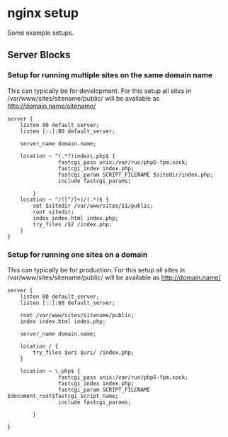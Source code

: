 nginx setup
===========

Some example setups.

## Server Blocks ##

### Setup for running multiple sites on the same domain name ###

This can typically be for development.
For this setup all sites in /var/www/sites/sitename/public/ will be available as http://domain.name/sitename/

```
server {
	listen 80 default_server;
	listen [::]:80 default_server;

	server_name domain.name;

	location ~ ^(.*?)index\.php$ {
                fastcgi_pass unix:/var/run/php5-fpm.sock;
                fastcgi_index index.php;
                fastcgi_param SCRIPT_FILENAME $sitedir/index.php;
                include fastcgi_params;

        }
	location ~ ^/([^/]+)/(.*)$ {
		set $sitedir /var/www/sites/$1/public;
		root sitedir;
		index index.html index.php;
		try_files /$2 /index.php;
	}
}
```

### Setup for running one sites on a domain ###

This can typically be for production.
For this setup all sites in /var/www/sites/sitename/public/ will be available as http://domain.name/

```
server {
	listen 80 default_server;
	listen [::]:80 default_server;

	root /var/www/sites/sitename/public;
	index index.html index.php;

	server_name domain.name;

	location / {
		try_files $uri $uri/ /index.php;
	}

	location ~ \.php$ {
                fastcgi_pass unix:/var/run/php5-fpm.sock;
                fastcgi_index index.php;
                fastcgi_param SCRIPT_FILENAME $document_root$fastcgi_script_name;
                include fastcgi_params;

        }

}
```
